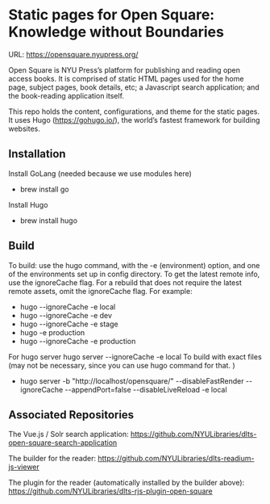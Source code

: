 # Static pages for Open Square: Knowledge without Boundaries

URL: https://opensquare.nyupress.org/

Open Square is NYU Press’s platform for publishing and reading open access books.
It is comprised of static HTML pages used for the home page, subject pages, book details, etc; a Javascript search application; and the book-reading application itself.

This repo holds the content, configurations, and theme for the static pages.
It uses Hugo (https://gohugo.io/), the world’s fastest framework for building websites.


## Installation

Install GoLang (needed because we use modules here)
  * brew install go

Install Hugo
  * brew install hugo


## Build

To build: use the hugo command, with the -e (environment) option, and one of the environments set up in config directory. To get the latest remote info, use the ignoreCache flag. For a rebuild that does not require the latest remote assets, omit the ignoreCache flag. For example:
  * hugo --ignoreCache -e local
  * hugo --ignoreCache -e dev
  * hugo --ignoreCache -e stage
  * hugo -e production
  * hugo --ignoreCache -e production


For hugo server
hugo server --ignoreCache -e local
To build with exact files (may not be necessary, since you can use hugo command for that. )
 * hugo server -b "http://localhost/opensquare/" --disableFastRender  --ignoreCache --appendPort=false --disableLiveReload -e local


## Associated Repositories

The Vue.js / Solr search application: https://github.com/NYULibraries/dlts-open-square-search-application

The builder for the reader: https://github.com/NYULibraries/dlts-readium-js-viewer

The plugin for the reader (automatically installed by the builder above): https://github.com/NYULibraries/dlts-rjs-plugin-open-square

